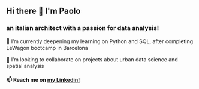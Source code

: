 ## Hi there 👋 I'm Paolo
### an italian architect with a passion for data analysis!


🌱 I’m currently deepening my learning on Python and SQL, after completing LeWagon bootcamp in Barcelona


👯 I’m looking to collaborate on projects about urban data science and spatial analysis

  
#### 📫 Reach me on [my Linkedin!](www.linkedin.com/in/paolo-debiase)
  


<!--
**paolodbs/paolodbs** is a ✨ _special_ ✨ repository because its `README.md` (this file) appears on your GitHub profile.

Here are some ideas to get you started:

- 🔭 I’m currently working on ...
- 🌱 I’m currently learning ...
- 👯 I’m looking to collaborate on ...
- 🤔 I’m looking for help with ...
- 💬 Ask me about ...
- 📫 How to reach me: ...
- 😄 Pronouns: ...
- ⚡ Fun fact: ...
-->
